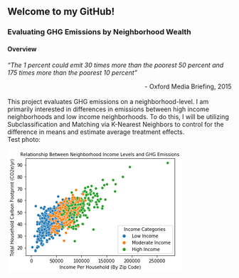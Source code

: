 ## Welcome to my GitHub!

### Evaluating GHG Emissions by Neighborhood Wealth
#### Overview
*“The 1 percent could emit 30 times more than the poorest 50 percent and 175 times more than the poorest 10 percent”*
<div dir = "rtl">
Oxford Media Briefing, 2015 -
<div dir = "auto">
<br>
This project evaluates GHG emissions on a neighborhood-level. I am primarily interested in differences in emissions between high income neighborhoods and low income neighborhoods. To do this, I will be utilizing Subclassification and Matching via K-Nearest Neighbors to control for the difference in means and estimate average treatment effects.

<br>
Test photo:

![alt text](https://github.com/bcookn/bcookn.github.io/blob/main/Figure_1.png)
